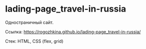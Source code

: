# lading-page_travel-in-russia

Одностраничный сайт.

Ссылка:  https://rogozhkina.github.io/lading-page_travel-in-russia/

Стек: HTML, CSS (flex, grid)